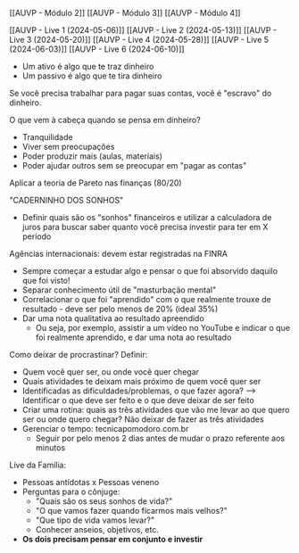 [[AUVP - Módulo 2]]
[[AUVP - Módulo 3]]
[[AUVP - Módulo 4]]

[[AUVP - Live 1 (2024-05-06)]]
[[AUVP - Live 2 (2024-05-13)]]
[[AUVP - Live 3 (2024-05-20)]]
[[AUVP - Live 4 (2024-05-28)]]
[[AUVP - Live 5 (2024-06-03)]]
[[AUVP - Live 6 (2024-06-10)]]

- Um ativo é algo que te traz dinheiro
- Um passivo é algo que te tira dinheiro

Se você precisa trabalhar para pagar suas contas, você é "escravo" do dinheiro.

O que vem à cabeça quando se pensa em dinheiro?
* Tranquilidade
* Viver sem preocupações
* Poder produzir mais (aulas, materiais)
* Poder ajudar outros sem se preocupar em "pagar as contas"

Aplicar a teoria de Pareto nas finanças (80/20)

"CADERNINHO DOS SONHOS"
* Definir quais são os "sonhos" financeiros e utilizar a calculadora de juros para buscar saber quanto você precisa investir para ter em X período

Agências internacionais: devem estar registradas na FINRA

* Sempre começar a estudar algo e pensar o que foi absorvido daquilo que foi visto!
* Separar conhecimento útil de "masturbação mental"
* Correlacionar o que foi "aprendido" com o que realmente trouxe de resultado - deve ser pelo menos de 20% (ideal 35%)
* Dar uma nota qualitativa ao resultado apreendido
	* Ou seja, por exemplo, assistir a um vídeo no YouTube e indicar o que foi realmente aprendido, e dar uma nota ao resultado

Como deixar de procrastinar? Definir:
* Quem você quer ser, ou onde você quer chegar
* Quais atividades te deixam mais próximo de quem você quer ser
* Identificadas as dificuldades/problemas, o que fazer agora? --> Identificar o que deve ser feito e o que deve deixar de ser feito
* Criar uma rotina: quais as três atividades que vão me levar ao que quero ser ou onde quero chegar? Não deixar de fazer as três atividades
* Gerenciar o tempo: tecnicapomodoro.com.br
	* Seguir por pelo menos 2 dias antes de mudar o prazo referente aos minutos

Live da Família:
* Pessoas antídotas x Pessoas veneno
* Perguntas para o cônjuge:
	* "Quais são os seus sonhos de vida?"
	* "O que vamos fazer quando ficarmos mais velhos?"
	* "Que tipo de vida vamos levar?"
	* Conhecer anseios, objetivos, etc.
* **Os dois precisam pensar em conjunto e investir**